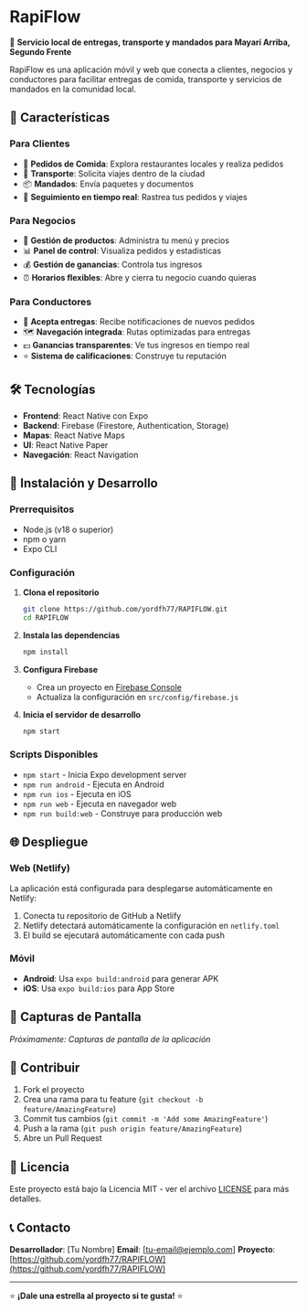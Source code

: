# RapiFlow

🚚 **Servicio local de entregas, transporte y mandados para Mayarí Arriba, Segundo Frente**

RapiFlow es una aplicación móvil y web que conecta a clientes, negocios y conductores para facilitar entregas de comida, transporte y servicios de mandados en la comunidad local.

## 🌟 Características

### Para Clientes
- 🍕 **Pedidos de Comida**: Explora restaurantes locales y realiza pedidos
- 🚗 **Transporte**: Solicita viajes dentro de la ciudad
- 📦 **Mandados**: Envía paquetes y documentos
- 📱 **Seguimiento en tiempo real**: Rastrea tus pedidos y viajes

### Para Negocios
- 🏪 **Gestión de productos**: Administra tu menú y precios
- 📊 **Panel de control**: Visualiza pedidos y estadísticas
- 💰 **Gestión de ganancias**: Controla tus ingresos
- ⏰ **Horarios flexibles**: Abre y cierra tu negocio cuando quieras

### Para Conductores
- 🚙 **Acepta entregas**: Recibe notificaciones de nuevos pedidos
- 🗺️ **Navegación integrada**: Rutas optimizadas para entregas
- 💵 **Ganancias transparentes**: Ve tus ingresos en tiempo real
- ⭐ **Sistema de calificaciones**: Construye tu reputación

## 🛠️ Tecnologías

- **Frontend**: React Native con Expo
- **Backend**: Firebase (Firestore, Authentication, Storage)
- **Mapas**: React Native Maps
- **UI**: React Native Paper
- **Navegación**: React Navigation

## 🚀 Instalación y Desarrollo

### Prerrequisitos
- Node.js (v18 o superior)
- npm o yarn
- Expo CLI

### Configuración

1. **Clona el repositorio**
   ```bash
   git clone https://github.com/yordfh77/RAPIFLOW.git
   cd RAPIFLOW
   ```

2. **Instala las dependencias**
   ```bash
   npm install
   ```

3. **Configura Firebase**
   - Crea un proyecto en [Firebase Console](https://console.firebase.google.com/)
   - Actualiza la configuración en `src/config/firebase.js`

4. **Inicia el servidor de desarrollo**
   ```bash
   npm start
   ```

### Scripts Disponibles

- `npm start` - Inicia Expo development server
- `npm run android` - Ejecuta en Android
- `npm run ios` - Ejecuta en iOS
- `npm run web` - Ejecuta en navegador web
- `npm run build:web` - Construye para producción web

## 🌐 Despliegue

### Web (Netlify)
La aplicación está configurada para desplegarse automáticamente en Netlify:

1. Conecta tu repositorio de GitHub a Netlify
2. Netlify detectará automáticamente la configuración en `netlify.toml`
3. El build se ejecutará automáticamente con cada push

### Móvil
- **Android**: Usa `expo build:android` para generar APK
- **iOS**: Usa `expo build:ios` para App Store

## 📱 Capturas de Pantalla

*Próximamente: Capturas de pantalla de la aplicación*

## 🤝 Contribuir

1. Fork el proyecto
2. Crea una rama para tu feature (`git checkout -b feature/AmazingFeature`)
3. Commit tus cambios (`git commit -m 'Add some AmazingFeature'`)
4. Push a la rama (`git push origin feature/AmazingFeature`)
5. Abre un Pull Request

## 📄 Licencia

Este proyecto está bajo la Licencia MIT - ver el archivo [LICENSE](LICENSE) para más detalles.

## 📞 Contacto

**Desarrollador**: [Tu Nombre]
**Email**: [tu-email@ejemplo.com]
**Proyecto**: [https://github.com/yordfh77/RAPIFLOW](https://github.com/yordfh77/RAPIFLOW)

---

⭐ **¡Dale una estrella al proyecto si te gusta!** ⭐